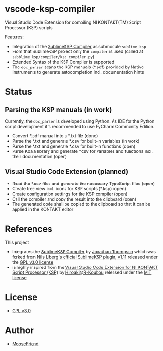 # vscode-ksp-compiler
Visual Studio Code Extension for compiling NI KONTAKT(TM) Script Processor (KSP) scripts

Features:
* Integration of the [SublimeKSP Compiler](https://github.com/nojanath/SublimeKSP) as submodule `sublime_ksp`
* From that SublimeKSP project only the `compiler` is used (called at `subblime_ksp/compiler/ksp_compiler.py`)
* Extended Syntax of the KSP Compiler is supported
* The `doc_parser` scans the KSP manuals (*.pdf) provided by Native Instruments to generate
  autocompletion incl. documentation hints

# Status
## Parsing the KSP manuals (in work)
Currently, the `doc_parser` is developed using Python.
As IDE for the Python script development it's recommended to use PyCharm Community Edition.
* Convert *.pdf manual into a *.txt file (done)
* Parse the *.txt and generate *.csv for built-in variables (in work)
* Parse the *.txt and generate *.csv for built-in functions (open)
* Parse Koala library and generate *.csv for variables and functions incl. their documentation (open)

## Visual Studio Code Extension (planned)
* Read the *.csv files and generate the necessary TypeScript files (open)
* Create tree view incl. icons for KSP scripts (*.ksp) (open)
* Create configuration settings for the KSP compiler (open)
* Call the compiler and copy the result into the clipboard (open)
* The generated code shall be copied to the clipboard so that it can be applied in the KONTAKT
  editor

# References
This project
* integrates the [SublimeKSP Compiler](https://github.com/nojanath/SublimeKSP) by [Jonathan Thompson](https://github.com/nojanath)
  which was forked from [Nils Liberg's official SublimeKSP plugin, v1.11](http://nilsliberg.se/ksp/) released under the [GPL v3.0 license](https://github.com/nojanath/SublimeKSP/blob/master/LICENSE)
* is highly inspired from the [Visual Studio Code Extension for NI KONTAKT Script Processor (KSP)](https://github.com/r-koubou/vscode-ksp) by [Hiroaki@R-Koubou](https://github.com/r-koubou) released under the
  [MIT license](https://github.com/r-koubou/vscode-ksp/blob/main/LICENSE)

# License
* [GPL v3.0](LICENSE)

# Author
* [MooseFriend](https://github.com/moosefriend)